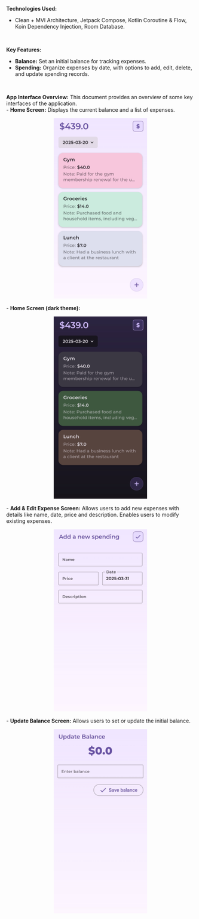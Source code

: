 **Technologies Used:** 
  - Clean + MVI Architecture, Jetpack Compose, Kotlin Coroutine & Flow, Koin Dependency Injection, Room Database.
<br>
    
****Key Features:****
  - **Balance:** Set an initial balance for tracking expenses.
  - **Spending:** Organize expenses by date, with options to add, edit, delete, and update spending records.
<br>

****App Interface Overview:**** This document provides an overview of some key interfaces of the application.
<br>
    - **Home Screen:** Displays the current balance and a list of expenses.
        <p align="center">
           <img src="images/IMG_overview_light.jpg" alt="Home Screen" width="250">
        </p>
    - **Home Screen (dark theme):**
        <p align="center">
           <img src="images/IMG_overview_dark.jpg" alt="Home Screen" width="250">
        </p>
    - **Add & Edit Expense Screen:** Allows users to add new expenses with details like name, date, price and description. Enables users to modify existing expenses.
        <p align="center">
           <img src="images/IMG_add.jpg" alt="Home Screen" width="250">
        </p>
    - **Update Balance Screen:** Allows users to set or update the initial balance.
        <p align="center">
           <img src="images/IMG_update.jpg" alt="Home Screen" width="250">
        </p>
